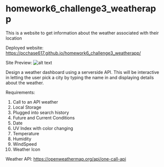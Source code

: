 # homework6_challenge3_weatherapp

This is a website to get information about the weather associated with their location

Deployed website: https://pcchase617.github.io/homework6_challenge3_weatherapp/

Site Preview:
![alt text](https://raw.githubusercontent.com/pcchase617/homework6_challenge3_weatherapp/main/weather_image.PNG)

Design a weather dashboard using a serverside API. This will be interactive in letting the user pick a city by typing the name in and displaying details about the weather.

Requirements:

1. Call to an API weather
2. Local Storage
3. Plugged into search history
4. Future and Current Conditions
5. Date 
6. UV Index with color changing
7. Temperature
8. Humidity
9. WindSpeed
10. Weather Icon

Weather API: https://openweathermap.org/api/one-call-api